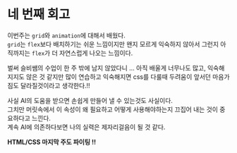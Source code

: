 # 네 번째 회고

이번주는 `grid`와 `animation`에 대해서 배웠다.  
`grid`는 `flex`보다 배치하기는 쉬운 느낌이지만 왠지 모르게 익숙하지 않아서 그런지 아직까지는 `flex`가 더 자연스럽게 나오는 느낌이다.

벌써 슬비쌤의 수업이 한 주 밖에 남지 않았다니 ...
아직 배울게 너무나도 많고, 익숙해지지도 않은 것 같지만 많이 연습하고 익숙해지면 css를 다룰때 두려움이 앞서던 마음가짐도 달라질것이라고 생각한다.!! 

사실 AI의 도움을 받으면 손쉽게 만들어 낼 수 있는것도 사실이다.  
그치만 머릿속에서 이 속성이 왜 필요하고 어떻게 사용해야하는지 끄집어 내는 것이 중요하다고 느낀다.  
계속 AI에 의존하다보면 나의 실력은 제자리걸음이 될 것 같다.

**HTML/CSS 마지막 주도 파이팅 !!**